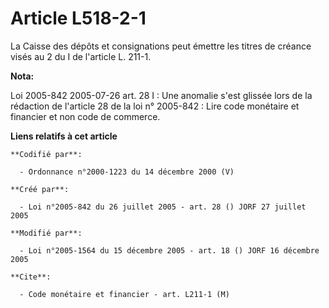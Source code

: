 # Article L518-2-1

La Caisse des dépôts et consignations peut émettre les titres de créance visés au 2 du I de l'article L. 211-1.

**Nota:**

Loi 2005-842 2005-07-26 art. 28 I : Une anomalie s'est glissée lors de la rédaction de l'article 28 de la loi n° 2005-842 :
Lire code monétaire et financier et non code de commerce.

**Liens relatifs à cet article**

	**Codifié par**:

	  - Ordonnance n°2000-1223 du 14 décembre 2000 (V)

	**Créé par**:

	  - Loi n°2005-842 du 26 juillet 2005 - art. 28 () JORF 27 juillet 2005

	**Modifié par**:

	  - Loi n°2005-1564 du 15 décembre 2005 - art. 18 () JORF 16 décembre 2005

	**Cite**:

	  - Code monétaire et financier - art. L211-1 (M)
